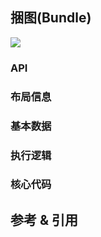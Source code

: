 ## 捆图(Bundle)

![](https://img.sz-p.cn/d3Layout-bundle.png)

### API
### 布局信息
### 基本数据
### 执行逻辑
### 核心代码

## 参考 & 引用
